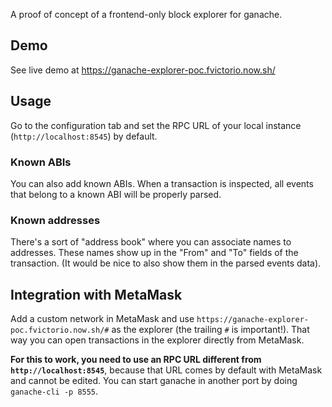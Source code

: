 A proof of concept of a frontend-only block explorer for ganache.

## Demo

See live demo at https://ganache-explorer-poc.fvictorio.now.sh/

## Usage

Go to the configuration tab and set the RPC URL of your local instance (`http://localhost:8545`) by default.

### Known ABIs

You can also add known ABIs. When a transaction is inspected, all events that belong to a known ABI will be properly parsed.

### Known addresses

There's a sort of "address book" where you can associate names to addresses. These names show up in the "From" and "To" fields of the transaction. (It would be nice to also show them in the parsed events data).

## Integration with MetaMask

Add a custom network in MetaMask and use `https://ganache-explorer-poc.fvictorio.now.sh/#` as the explorer (the trailing `#` is important!). That way you can open transactions in the explorer directly from MetaMask.

**For this to work, you need to use an RPC URL different from `http://localhost:8545`**, because that URL comes by default with MetaMask and cannot be edited. You can start ganache in another port by doing `ganache-cli -p 8555`.
